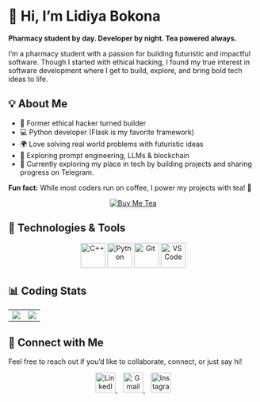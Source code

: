 # 👋 Hi, I’m **Lidiya Bokona**  
**Pharmacy student by day. Developer by night. Tea powered always.**

I’m a pharmacy student with a passion for building futuristic and impactful software. Though I started with ethical hacking, I found my true interest in software development where I get to build, explore, and bring bold tech ideas to life.

## 💡 About Me
- 🔐 Former ethical hacker turned builder
- 💻 Python developer (Flask is my favorite framework)
- 🌍 Love solving real world problems with futuristic ideas
- 🧠 Exploring prompt engineering, LLMs & blockchain
- 🔭 Currently exploring my place in tech by building projects and sharing progress on Telegram.

**Fun fact:** While most coders run on coffee, I power my projects with tea! 🍵

<div align="center">

[![Buy Me Tea](https://img.shields.io/badge/☕_Buy_Me_Tea-9370DB?style=for-the-badge&logo=buymeacoffee&logoColor=white&labelColor=000000)](https://ye-buna.com/lidiya813?ref=ye_buna)

</div>

## 💼 Technologies & Tools
<p align="center">
  <img src="https://cdn.jsdelivr.net/gh/devicons/devicon/icons/cplusplus/cplusplus-original.svg" width="50" height="50" alt="C++"/>
  <img src="https://cdn.jsdelivr.net/gh/devicons/devicon/icons/python/python-original.svg" width="50" height="50" alt="Python"/>
  <img src="https://cdn.jsdelivr.net/gh/devicons/devicon/icons/git/git-original.svg" width="50" height="50" alt="Git"/>
  <img src="https://cdn.jsdelivr.net/gh/devicons/devicon/icons/vscode/vscode-original.svg" width="50" height="50" alt="VS Code"/>
</p>

## 📊 Coding Stats
<div align="center">

<table>
  <tr>
    <td>
      <img src="https://github-readme-stats.vercel.app/api?username=Lidiya-Bokona&show_icons=true&theme=midnight-purple&hide_border=true" />
    </td>
    <td>
      <img src="https://github-readme-stats.vercel.app/api/top-langs/?username=Lidiya-Bokona&layout=compact&theme=midnight-purple&hide_border=true" />
    </td>
  </tr>
</table>

</div>

## 💜 Connect with Me

Feel free to reach out if you’d like to collaborate, connect, or just say hi! 
<p align="center">
  <a href="https://et.linkedin.com/in/lidiya-bokona-68621831b" target="_blank">
    <img src="https://cdn.jsdelivr.net/gh/devicons/devicon/icons/linkedin/linkedin-original.svg" width="40" height="40" alt="LinkedIn"/>
  </a>
  &nbsp;&nbsp;
  <a href="mailto:mystery.written@gmail.com)">
    <img src="https://cdn-icons-png.flaticon.com/512/281/281769.png" width="40" height="40" alt="Gmail"/>
   </a>
  &nbsp;&nbsp;
  <a href="https://t.me/tech_world_o1" target="_blank">
    <img src="https://upload.wikimedia.org/wikipedia/commons/8/82/Telegram_logo.svg" width="40" height="40" alt="Instagram"/>
  </a>
</p>

